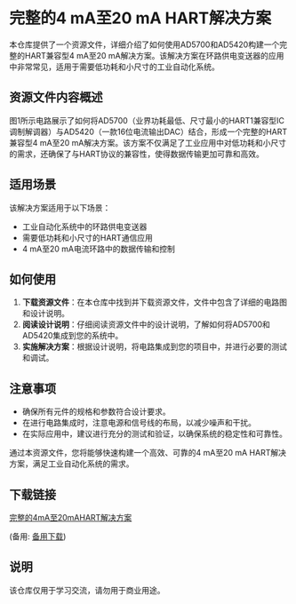 # 完整的4 mA至20 mA HART解决方案

本仓库提供了一个资源文件，详细介绍了如何使用AD5700和AD5420构建一个完整的HART兼容型4 mA至20 mA解决方案。该解决方案在环路供电变送器的应用中非常常见，适用于需要低功耗和小尺寸的工业自动化系统。

## 资源文件内容概述

图1所示电路展示了如何将AD5700（业界功耗最低、尺寸最小的HART1兼容型IC调制解调器）与AD5420（一款16位电流输出DAC）结合，形成一个完整的HART兼容型4 mA至20 mA解决方案。该方案不仅满足了工业应用中对低功耗和小尺寸的需求，还确保了与HART协议的兼容性，使得数据传输更加可靠和高效。

## 适用场景

该解决方案适用于以下场景：
- 工业自动化系统中的环路供电变送器
- 需要低功耗和小尺寸的HART通信应用
- 4 mA至20 mA电流环路中的数据传输和控制

## 如何使用

1. **下载资源文件**：在本仓库中找到并下载资源文件，文件中包含了详细的电路图和设计说明。
2. **阅读设计说明**：仔细阅读资源文件中的设计说明，了解如何将AD5700和AD5420集成到您的系统中。
3. **实施解决方案**：根据设计说明，将电路集成到您的项目中，并进行必要的测试和调试。

## 注意事项

- 确保所有元件的规格和参数符合设计要求。
- 在进行电路集成时，注意电源和信号线的布局，以减少噪声和干扰。
- 在实际应用中，建议进行充分的测试和验证，以确保系统的稳定性和可靠性。

通过本资源文件，您将能够快速构建一个高效、可靠的4 mA至20 mA HART解决方案，满足工业自动化系统的需求。

## 下载链接
[完整的4mA至20mAHART解决方案](https://pan.quark.cn/s/207aea73c3fb) 

(备用: [备用下载](https://pan.baidu.com/s/1utXW7OITNONi68shp1Jg1A?pwd=1234))

## 说明

该仓库仅用于学习交流，请勿用于商业用途。
